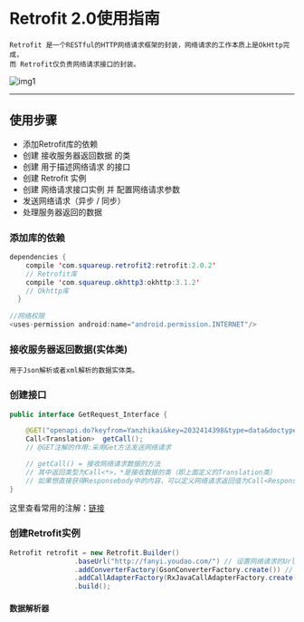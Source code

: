 # Retrofit 2.0使用指南
```
Retrofit 是一个RESTful的HTTP网络请求框架的封装，网络请求的工作本质上是OkHttp完成，
而 Retrofit仅负责网络请求接口的封装。
```
![img1](http://upload-images.jianshu.io/upload_images/944365-b5194f1d16673589.png?imageMogr2/auto-orient/strip%7CimageView2/2/w/1240)
***
## 使用步骤
* 添加Retrofit库的依赖
* 创建 接收服务器返回数据 的类 
* 创建 用于描述网络请求 的接口 
* 创建 Retrofit 实例
* 创建 网络请求接口实例 并 配置网络请求参数
* 发送网络请求（异步 / 同步）
* 处理服务器返回的数据
### 添加库的依赖
```java
dependencies {
    compile 'com.squareup.retrofit2:retrofit:2.0.2'
    // Retrofit库
    compile 'com.squareup.okhttp3:okhttp:3.1.2'
    // Okhttp库
  }
  
//网络权限
<uses-permission android:name="android.permission.INTERNET"/>
```
### 接收服务器返回数据(实体类)
```
用于Json解析或者xml解析的数据实体类。
```
### 创建接口
```java
public interface GetRequest_Interface {

    @GET("openapi.do?keyfrom=Yanzhikai&key=2032414398&type=data&doctype=json&version=1.1&q=car")
    Call<Translation>  getCall();
    // @GET注解的作用:采用Get方法发送网络请求

    // getCall() = 接收网络请求数据的方法
    // 其中返回类型为Call<*>，*是接收数据的类（即上面定义的Translation类）
    // 如果想直接获得Responsebody中的内容，可以定义网络请求返回值为Call<ResponseBody>
}
```
这里查看常用的注解：[链接](https://github.com/MaosanDao/AndroidNote/tree/master/retrofit)
### 创建Retrofit实例
```java
Retrofit retrofit = new Retrofit.Builder()
                .baseUrl("http://fanyi.youdao.com/") // 设置网络请求的Url地址
                .addConverterFactory(GsonConverterFactory.create()) // 设置数据解析器
                .addCallAdapterFactory(RxJavaCallAdapterFactory.create()) // 支持RxJava平台
                .build();
```
#### 数据解析器
